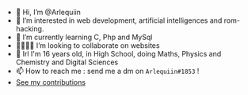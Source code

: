 - 👋 Hi, I’m @Arlequiin
- 👀 I’m interested in web development, artificial intelligences and rom-hacking.
- 🌱 I’m currently learning C, Php and MySql
- 🫱🏼‍🫲🏾 I’m looking to collaborate on websites
- 🔬 Irl I'm 16 years old, in High School, doing Maths, Physics and Chemistry and Digital Sciences
- 📫 How to reach me : send me a dm on `Arlequiin#1853` !
- <a href="https://skyline.github.com/arlequiin/2022">See my contributions</a>

<!---
Arlequiin/Arlequiin is a ✨ special ✨ repository because its `README.md` (this file) appears on your GitHub profile.
You can click the Preview link to take a look at your changes.
--->

